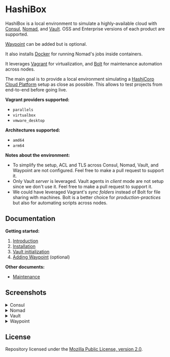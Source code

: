 # HashiBox

HashiBox is a local environment to simulate a highly-available cloud with
[Consul](https://www.consul.io/), [Nomad](https://www.nomadproject.io/), and
[Vault](https://www.vaultproject.io/). OSS and Enterprise versions of each
product are supported.

[Waypoint](https://www.waypointproject.io/) can be added but is optional.

It also installs [Docker](https://www.docker.com/) for running Nomad's jobs
inside containers.

It leverages [Vagrant](https://www.vagrantup.com/) for virtualization, and
[Bolt](https://puppet.com/docs/bolt/) for maintenance automation across nodes.

The main goal is to provide a local environment simulating a [HashiCorp Cloud
Platform](https://cloud.hashicorp.com) setup as close as possible. This allows
to test projects from end-to-end before going live.

**Vagrant providers supported:**
- `parallels`
- `virtualbox`
- `vmware_desktop`

**Architectures supported:**
- `amd64`
- `arm64`

**Notes about the environment:**
- To simplify the setup, ACL and TLS across Consul, Nomad, Vault, and Waypoint
  are not configured. Feel free to make a pull request to support it.
- Only Vault *server* is leveraged. Vault agents in *client* mode are not setup
  since we don't use it. Feel free to make a pull request to support it.
- We could have leveraged Vagrant's *sync folders* instead of Bolt for file
  sharing with machines. Bolt is a better choice for *production-practices*
  but also for automating scripts across nodes.

## Documentation

**Getting started:**
01. [Introduction](./documentation/introduction.md)
02. [Installation](./documentation/installation.md)
03. [Vault initialization](./documentation/vault-init.md)
04. [Adding Waypoint](./documentation/waypoint.md) (optional)

**Other documents:**
- [Maintenance](./documentation/maintenance.md)

## Screenshots

<details>
  <summary>Consul</summary>
  <br>

  ![Consul Services](./assets/consul-services-02.png)

  ![Consul Nodes](./assets/consul-nodes.png)

  ![Consul Key/Value](./assets/consul-kv.png)
</details>

<details>
  <summary>Nomad</summary>
  <br>

  ![Nomad Jobs](./assets/nomad-jobs.png)

  ![Nomad Servers](./assets/nomad-servers.png)

  ![Nomad Clients](./assets/nomad-clients-02.png)

  ![Nomad Topology](./assets/nomad-topology.png)
</details>

<details>
  <summary>Vault</summary>
  <br>

  ![Vault Secrets](./assets/vault-secrets.png)

  ![Vault Access](./assets/vault-access.png)
</details>

<details>
  <summary>Waypoint</summary>
  <br>

  ![Waypoint Authenticate](./assets/waypoint-auth.png)

  ![Waypoint Projects](./assets/waypoint-projects.png)
</details>

## License

Repository licensed under the [Mozilla Public License, version 2.0](./LICENSE).
